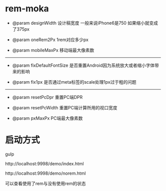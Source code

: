 # rem-moka


- @param designWidth 设计稿宽度 一般来说iPhone6是750 如果缩小就变成了375px

- @param oneRem2Px 1rem对应多少px

- @param mobileMaxPx 移动端最大像素数

-----

- @param fixDefaultFontSize 是否重置Android因为系统放大或者缩小字体带来的影响

- @param fix1px 是否通过meta标签的scale处理1px过于粗的问题

-----

- @param resetPcDpr 重置PC端DPR

- @param resetPcWidth 重置PC端计算所用的视口宽度

- @param pxMaxPx PC端最大像素数

 
# 启动方式

gulp

http://localhost:9998/demo/index.html

http://localhost:9998/demo/norem.html

可以查看使用了rem与没有使用rem的状态
